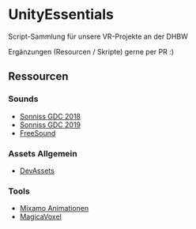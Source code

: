 # UnityEssentials

Script-Sammlung für unsere VR-Projekte an der DHBW

Ergänzungen (Resourcen / Skripte) gerne per PR :)

## Ressourcen

### Sounds

* [Sonniss GDC 2018](https://sonniss.com/gameaudiogdc18/)
* [Sonniss GDC 2019](https://sonniss.com/gameaudiogdc19/)
* [FreeSound](https://freesound.org/browse/tags/sound-effects/)

### Assets Allgemein

* [DevAssets](http://devassets.com/)

### Tools

* [Mixamo Animationen](https://www.mixamo.com/)
* [MagicaVoxel](https://ephtracy.github.io/)
